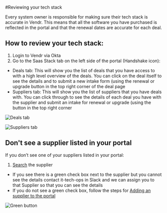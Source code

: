 #Reviewing your tech stack

Every system owner is responsible for making sure their tech stack is accurate in Vendr. This means that all the software you have purchased is reflected in the portal and that the renewal dates are accurate for each deal.

## How to review your tech stack:

1. Login to Vendr via Okta
2. Go to the Saas Stack tab on the left side of the portal (Handshake icon):

- Deals tab: This will show you the list of deals that you have access to with a high level overview of the deals. You can click on the deal itself to see the details and to submit a new intake form (using the renewal or upgrade button in the top right corner of the deal page
- Suppliers tab: This will show you the list of suppliers that you have deals with. You can click through to see the details of each deal you have with the supplier and submit an intake for renewal or upgrade (using the button in the top right corner

![Deals tab](https://storage.googleapis.com/sourcegraph-assets/Vendr%20-%20Deals%20tab.jpg)

![Suppliers tab](https://storage.googleapis.com/sourcegraph-assets/Vendr%20-%20suppliers.jpg)

## Don't see a supplier listed in your portal

If you don’t see one of your suppliers listed in your portal:

1. [Search](https://sourcegraph.vendr.com/suppliers/search) the supplier

- If you see there is a green check box next to the supplier but you cannot see the details contact it-tech-ops in Slack and we can assign you to that Supplier so that you can see the details
- If you do not see a green check box, follow the steps for [Adding an supplier to the portal](adding_supplier.md)

![Green button](https://storage.googleapis.com/sourcegraph-assets/Vendr%20-%20Green%2Bbuy.jpg)
